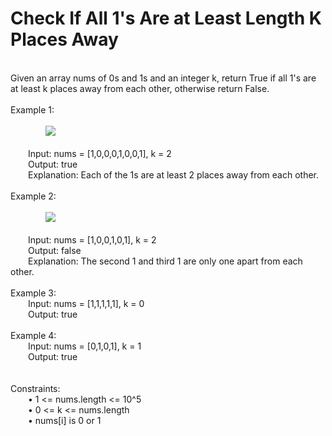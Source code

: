 <h1>Check If All 1's Are at Least Length K Places Away</h1>
<p><br>
Given an array nums of 0s and 1s and an integer k, return True if all 1's are at least k places away from each other, otherwise return False.<br>
<br>
Example 1:<br>
<br>
&emsp;&emsp;&emsp;&emsp;<img src = "https://assets.leetcode.com/uploads/2020/04/15/sample_1_1791.png"><br>
<br>
&emsp;&emsp;Input: nums = [1,0,0,0,1,0,0,1], k = 2<br>
&emsp;&emsp;Output: true<br>
&emsp;&emsp;Explanation: Each of the 1s are at least 2 places away from each other.<br>
<br>
Example 2:<br>
<br>
&emsp;&emsp;&emsp;&emsp;<img src = "https://assets.leetcode.com/uploads/2020/04/15/sample_2_1791.png"><br>
<br>
&emsp;&emsp;Input: nums = [1,0,0,1,0,1], k = 2<br>
&emsp;&emsp;Output: false<br>
&emsp;&emsp;Explanation: The second 1 and third 1 are only one apart from each other.<br>
<br>
Example 3:<br>
&emsp;&emsp;Input: nums = [1,1,1,1,1], k = 0<br>
&emsp;&emsp;Output: true<br>
<br>
Example 4:<br>
&emsp;&emsp;Input: nums = [0,1,0,1], k = 1<br>
&emsp;&emsp;Output: true<br>
<br>
<br>
Constraints:<br>
&emsp;&emsp;•	1 <= nums.length <= 10^5<br>
&emsp;&emsp;•	0 <= k <= nums.length<br>
&emsp;&emsp;•	nums[i] is 0 or 1<br>
</p>


